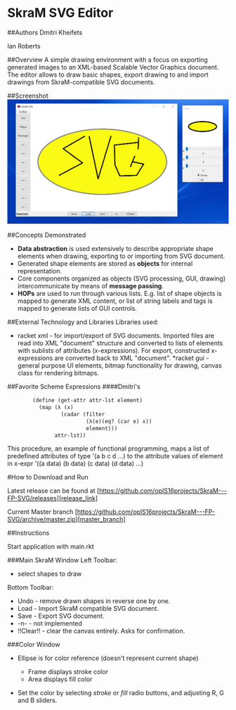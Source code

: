 # SkraM SVG Editor

##Authors
Dmitri Kheifets

Ian Roberts

##Overview
A simple drawing environment with a focus on exporting generated images to an XML-based Scalable Vector Graphics document. The editor allows to draw basic shapes, export drawing to and import drawings from SkraM-compatible SVG documents.

##Screenshot
![screenshot][skram.png]

##Concepts Demonstrated

* **Data abstraction** is used extensively to describe appropriate shape elements when drawing, exporting to or importing from SVG document.
* Generated shape elements are stored as **objects** for internal representation.
* Core components organized as objects (SVG processing, GUI, drawing) intercommunicate by means of **message passing**.
* **HOPs** are used to run through various lists. E.g. list of shape objects is mapped to generate XML content, or list of string labels and tags is mapped to generate lists of GUI controls.


##External Technology and Libraries
Libraries used:
* racket xml - for import/export of SVG documents. Imported files are read into XML "document" structure and converted to lists of elements with sublists of attributes (x-expressions). For export, constructed x-expressions are converted back to XML "document".
*racket gui - general purpose UI elements, bitmap functionality for drawing, canvas class for rendering bitmaps.

##Favorite Scheme Expressions
####Dmitri's
```racket
        (define (get-attr attr-lst element)
          (map (λ (x)
                 (cadar (filter
                         (λ(e)(eq? (car e) x))
                         element)))
               attr-lst))
```
This procedure, an example of functional programming, maps a list of predefined attributes of type '(a b c d ...) to the attribute values of element in x-expr '((a data) (b data) (c data) (d data) ...)




#How to Download and Run

Latest release can be found at [https://github.com/oplS16projects/SkraM---FP-SVG/releases][release_link]

Current Master branch [https://github.com/oplS16projects/SkraM---FP-SVG/archive/master.zip][master_branch]

##Instructions

Start application with main.rkt

###Main SkraM Window
Left Toolbar:
* select shapes to draw

Bottom Toolbar:
* Undo - remove drawn shapes in reverse one by one.
* Load - Import SkraM compatible SVG document.
* Save - Export SVG document.
* -n-  - not implemented
* !!Clear!! - clear the canvas entirely. Asks for confirmation.

###Color Window
* Ellipse is for color reference
  (doesn't represent current shape)
	* Frame displays stroke color
	* Area displays fill color

* Set the color by selecting *stroke* or *fill* radio buttons,
	and adjusting R, G and B sliders.

<!-- Links -->

[skram.png]: ./Screenshot/SkraM.png
[release_link]: https://github.com/oplS16projects/SkraM---FP-SVG/releases
[master_branch]: https://github.com/oplS16projects/SkraM---FP-SVG/archive/master.zip
